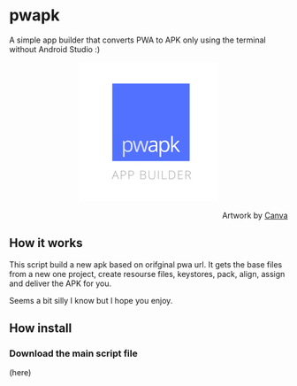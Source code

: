 # pwapk
A simple app builder that converts PWA to APK only using the terminal without Android Studio :)
<br />
<p align="center"><img src="https://raw.githubusercontent.com/saymoncoppi/pwapk/master/pwapk.png" height="50%" width="50%"></p>
<div align="right">Artwork by <a href="https://www.canva.com/">Canva</a></div>

## How it works
This script build a new apk based on orifginal pwa url. It gets the base files from a new one project, create resourse files, keystores, pack, align, assign and deliver the APK for you.   

Seems a bit silly I know but I hope you enjoy. 

## How install
### Download the main script file
(here)
